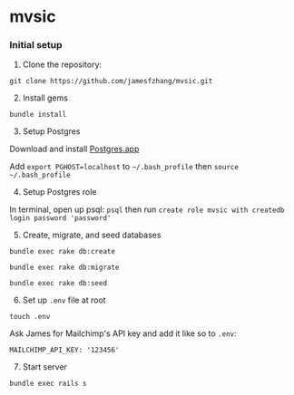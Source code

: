 mvsic
=====

### Initial setup

1) Clone the repository:

```
git clone https://github.com/jamesfzhang/mvsic.git
```

2) Install gems

```
bundle install
```

3) Setup Postgres

Download and install [Postgres.app](http://postgresapp.com/)

Add `export PGHOST=localhost` to `~/.bash_profile` then `source ~/.bash_profile`

4) Setup Postgres role

In terminal, open up psql: `psql` then run `create role mvsic with createdb login password 'password'`

5) Create, migrate, and seed databases

`bundle exec rake db:create`

`bundle exec rake db:migrate`

`bundle exec rake db:seed`

6) Set up `.env` file at root

`touch .env`

Ask James for Mailchimp's API key and add it like so to `.env`:

`MAILCHIMP_API_KEY: '123456'`

7) Start server

`bundle exec rails s`
